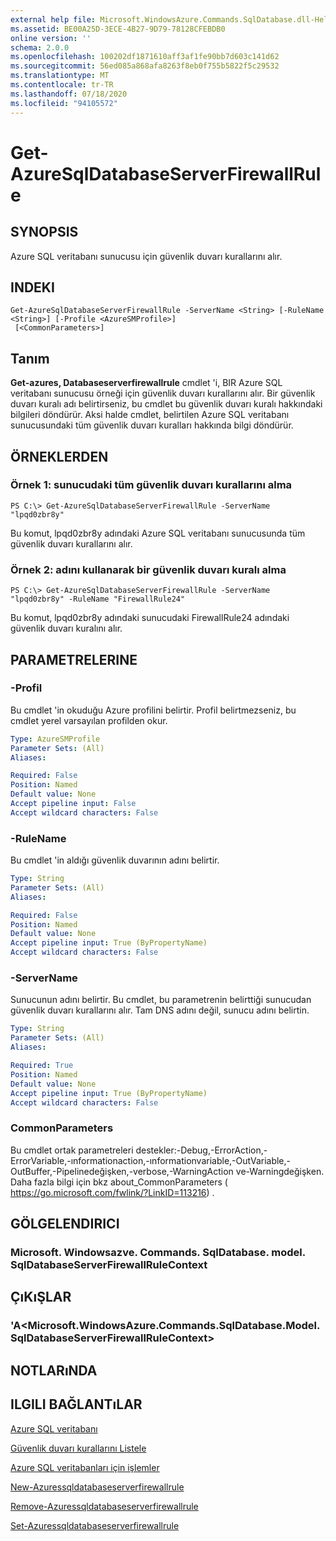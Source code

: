 ```yaml
---
external help file: Microsoft.WindowsAzure.Commands.SqlDatabase.dll-Help.xml
ms.assetid: BE00A25D-3ECE-4B27-9D79-78128CFEBDB0
online version: ''
schema: 2.0.0
ms.openlocfilehash: 100202df1871610aff3af1fe90bb7d603c141d62
ms.sourcegitcommit: 56ed085a868afa8263f8eb0f755b5822f5c29532
ms.translationtype: MT
ms.contentlocale: tr-TR
ms.lasthandoff: 07/18/2020
ms.locfileid: "94105572"
---
```

# Get-AzureSqlDatabaseServerFirewallRule

## SYNOPSIS
Azure SQL veritabanı sunucusu için güvenlik duvarı kurallarını alır.

## INDEKI

```
Get-AzureSqlDatabaseServerFirewallRule -ServerName <String> [-RuleName <String>] [-Profile <AzureSMProfile>]
 [<CommonParameters>]
```

## Tanım
**Get-azures, Databaseserverfirewallrule** cmdlet 'i, BIR Azure SQL veritabanı sunucusu örneği için güvenlik duvarı kurallarını alır.
Bir güvenlik duvarı kuralı adı belirtirseniz, bu cmdlet bu güvenlik duvarı kuralı hakkındaki bilgileri döndürür.
Aksi halde cmdlet, belirtilen Azure SQL veritabanı sunucusundaki tüm güvenlik duvarı kuralları hakkında bilgi döndürür.

## ÖRNEKLERDEN

### Örnek 1: sunucudaki tüm güvenlik duvarı kurallarını alma
```
PS C:\> Get-AzureSqlDatabaseServerFirewallRule -ServerName "lpqd0zbr8y"
```

Bu komut, lpqd0zbr8y adındaki Azure SQL veritabanı sunucusunda tüm güvenlik duvarı kurallarını alır.

### Örnek 2: adını kullanarak bir güvenlik duvarı kuralı alma
```
PS C:\> Get-AzureSqlDatabaseServerFirewallRule -ServerName "lpqd0zbr8y" -RuleName "FirewallRule24"
```

Bu komut, lpqd0zbr8y adındaki sunucudaki FirewallRule24 adındaki güvenlik duvarı kuralını alır.

## PARAMETRELERINE

### -Profil
Bu cmdlet 'in okuduğu Azure profilini belirtir.
Profil belirtmezseniz, bu cmdlet yerel varsayılan profilden okur.

```yaml
Type: AzureSMProfile
Parameter Sets: (All)
Aliases: 

Required: False
Position: Named
Default value: None
Accept pipeline input: False
Accept wildcard characters: False
```

### -RuleName
Bu cmdlet 'in aldığı güvenlik duvarının adını belirtir.

```yaml
Type: String
Parameter Sets: (All)
Aliases: 

Required: False
Position: Named
Default value: None
Accept pipeline input: True (ByPropertyName)
Accept wildcard characters: False
```

### -ServerName
Sunucunun adını belirtir.
Bu cmdlet, bu parametrenin belirttiği sunucudan güvenlik duvarı kurallarını alır.
Tam DNS adını değil, sunucu adını belirtin.

```yaml
Type: String
Parameter Sets: (All)
Aliases: 

Required: True
Position: Named
Default value: None
Accept pipeline input: True (ByPropertyName)
Accept wildcard characters: False
```

### CommonParameters
Bu cmdlet ortak parametreleri destekler:-Debug,-ErrorAction,-ErrorVariable,-ınformationaction,-ınformationvariable,-OutVariable,-OutBuffer,-Pipelinedeğişken,-verbose,-WarningAction ve-Warningdeğişken. Daha fazla bilgi için bkz about_CommonParameters ( https://go.microsoft.com/fwlink/?LinkID=113216) .

## GÖLGELENDIRICI

### Microsoft. Windowsazve. Commands. SqlDatabase. model. SqlDatabaseServerFirewallRuleContext

## ÇıKıŞLAR

### 'A\<Microsoft.WindowsAzure.Commands.SqlDatabase.Model.SqlDatabaseServerFirewallRuleContext\>

## NOTLARıNDA

## ILGILI BAĞLANTıLAR

[Azure SQL veritabanı](https://azure.microsoft.com/en-us/services/sql-database/)

[Güvenlik duvarı kurallarını Listele](https://msdn.microsoft.com/en-us/library/azure/dn505715.aspx)

[Azure SQL veritabanları için işlemler](https://msdn.microsoft.com/en-us/library/azure/dn505719.aspx)

[New-Azuressqldatabaseserverfirewallrule](./New-AzureSqlDatabaseServerFirewallRule.md)

[Remove-Azuressqldatabaseserverfirewallrule](./Remove-AzureSqlDatabaseServerFirewallRule.md)

[Set-Azuressqldatabaseserverfirewallrule](./Set-AzureSqlDatabaseServerFirewallRule.md)


